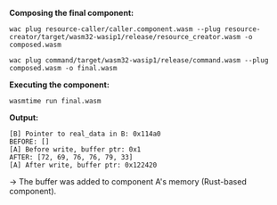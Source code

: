 
**Composing the final component:**
```
wac plug resource-caller/caller.component.wasm --plug resource-creator/target/wasm32-wasip1/release/resource_creator.wasm -o composed.wasm
                                                                                                                    
wac plug command/target/wasm32-wasip1/release/command.wasm --plug composed.wasm -o final.wasm
```

**Executing the component:**
```
wasmtime run final.wasm 
```

**Output:**
```
[B] Pointer to real_data in B: 0x114a0
BEFORE: []
[A] Before write, buffer ptr: 0x1
AFTER: [72, 69, 76, 76, 79, 33]
[A] After write, buffer ptr: 0x122420
```
-> The buffer was added to component A's memory (Rust-based component).